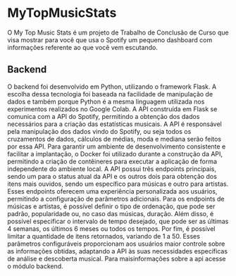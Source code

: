 # MyTopMusicStats
O My Top Music Stats é um projeto de Trabalho de Conclusão de Curso que visa mostrar para você que usa o Spotify um pequeno dashboard com informações referente ao que você vem escutando.

## Backend
O backend foi desenvolvido em Python, utilizando o framework Flask. A escolha dessa tecnologia foi baseada na facilidade de manipulação de dados e também porque Python é a mesma linguagem utilizada nos experimentos realizados no Google Colab. A API construída em Flask se comunica com a API do Spotify, permitindo a obtenção dos dados necessários para a criação das estatísticas musicais. A API é responsável pela manipulação dos dados vindo do Spotify, ou seja todos os cruzamentos de dados, cálculos de médias, moda e mediana serão feitos por essa API. Para garantir um ambiente de desenvolvimento consistente e facilitar a implantação, o Docker foi utilizado durante a construção da API, permitindo a criação de contêineres para executar a aplicação de forma independente do ambiente local. A API possui três endpoints principais, sendo um para o status atual da API e os outros dois para obtenção dos itens mais ouvidos, sendo um específico para músicas e outro para artistas. Esses endpoints oferecem uma experiência personalizada aos usuários, permitindo a configuração de parâmetros adicionais. Para os endpoints de músicas e artistas, é possível definir o tipo de ordenação, que pode ser padrão, popularidade ou, no caso das músicas, duração. Além disso, é possível especificar o intervalo de tempo desejado, que pode ser as últimas 4 semanas, os últimos 6 meses ou todos os tempos. Por fim, é possível limitar a quantidade de itens retornados, variando de 1 a 50. Esses parâmetros configuráveis proporcionam aos usuários maior controle sobre as informações obtidas, adaptando a API às suas necessidades específicas de análise e descoberta musical. Para maisinformações sobre a api acesse o módulo backend.
